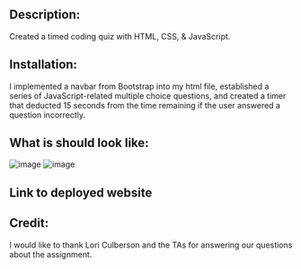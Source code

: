 
## Description: 
Created a timed coding quiz with HTML, CSS, & JavaScript. 

## Installation:
I implemented a navbar from Bootstrap into my html file, established a series of JavaScript-related multiple choice questions, and created a timer that deducted 15 seconds from the time remaining if the user answered a question incorrectly. 

## What is should look like:
![image](https://user-images.githubusercontent.com/69092983/97096499-03edee80-1633-11eb-92c8-188fd5d77280.png)
![image](https://user-images.githubusercontent.com/69092983/97096500-04868500-1633-11eb-971e-bcb7595419f8.png)

## Link to deployed website 


## Credit: 
I would like to thank Lori Culberson and the TAs for answering our questions about the assignment.
